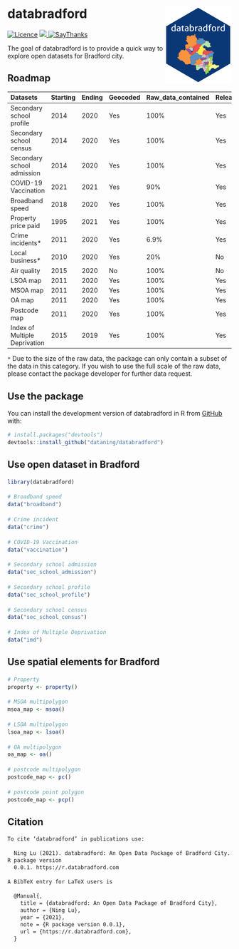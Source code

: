 
<!-- README.md is generated from README.Rmd. Please edit that file -->

# databradford <img src="man/figures/logo.png" align="right" width = 150/>

<!-- badges: start -->
</tr>
</thead>
<tbody>
<tr class="odd">
<td align="left">
<a href="https://opensource.org/licenses/MIT"><img src="https://img.shields.io/badge/License-MIT-yellow.svg" alt="Licence"></a>
</td>
<td align="left">
<a href="https://codecov.io/gh/dataning/databradford">
<img src="https://codecov.io/gh/dataning/databradford/branch/master/graph/badge.svg?token=W1J9I2X338"/>
</a>
</td>
</tr>
<tr class="odd">
<td align="left">
<a href="https://saythanks.io/to/datalulu%40gmail.com"><img src="https://img.shields.io/badge/Say%20Thanks-!-1EAEDB.svg" alt="SayThanks"></a>
</td>
</tr>
</tbody>
</table>

<br>

<!-- badges: end -->

The goal of databradford is to provide a quick way to explore open
datasets for Bradford city.

## Roadmap

| Datasets                      | Starting | Ending | Geocoded | Raw_data_contained | Released |
|:------------------------------|:---------|:-------|:---------|:-------------------|:---------|
| Secondary school profile      | 2014     | 2020   | Yes      | 100%               | Yes      |
| Secondary school census       | 2014     | 2020   | Yes      | 100%               | Yes      |
| Secondary school admission    | 2014     | 2020   | Yes      | 100%               | Yes      |
| COVID-19 Vaccination          | 2021     | 2021   | Yes      | 90%                | Yes      |
| Broadband speed               | 2018     | 2020   | Yes      | 100%               | Yes      |
| Property price paid           | 1995     | 2021   | Yes      | 100%               | Yes      |
| Crime incidents\*             | 2011     | 2020   | Yes      | 6.9%               | Yes      |
| Local business\*              | 2010     | 2020   | Yes      | 20%                | No       |
| Air quality                   | 2015     | 2020   | No       | 100%               | No       |
| LSOA map                      | 2011     | 2020   | Yes      | 100%               | Yes      |
| MSOA map                      | 2011     | 2020   | Yes      | 100%               | Yes      |
| OA map                        | 2011     | 2020   | Yes      | 100%               | Yes      |
| Postcode map                  | 2011     | 2020   | Yes      | 100%               | Yes      |
| Index of Multiple Deprivation | 2015     | 2019   | Yes      | 100%               | Yes      |

`*` Due to the size of the raw data, the package can only contain a
subset of the data in this category. If you wish to use the full scale
of the raw data, please contact the package developer for further data
request.

## Use the package

You can install the development version of databradford in R from
[GitHub](https://github.com/) with:

``` r
# install.packages("devtools")
devtools::install_github("dataning/databradford")
```

## Use open dataset in Bradford

``` r
library(databradford)

# Broadband speed
data("broadband")

# Crime incident
data("crime")

# COVID-19 Vaccination
data("vaccination")

# Secondary school admission
data("sec_school_admission")

# Secondary school profile
data("sec_school_profile")

# Secondary school census
data("sec_school_census")

# Index of Multiple Deprivation
data("imd")
```

## Use spatial elements for Bradford

``` r
# Property
property <- property()

# MSOA multipolygon
msoa_map <- msoa()

# LSOA multipolygon
lsoa_map <- lsoa()

# OA multipolygon
oa_map <- oa()

# postcode multipolygon
postcode_map <- pc()

# postcode point polygon
postcode_map <- pcp()
```

## Citation

    To cite ‘databradford’ in publications use:

      Ning Lu (2021). databradford: An Open Data Package of Bradford City. R package version
      0.0.1. https://r.databradford.com

    A BibTeX entry for LaTeX users is

      @Manual{,
        title = {databradford: An Open Data Package of Bradford City},
        author = {Ning Lu},
        year = {2021},
        note = {R package version 0.0.1},
        url = {https://r.databradford.com},
      }
